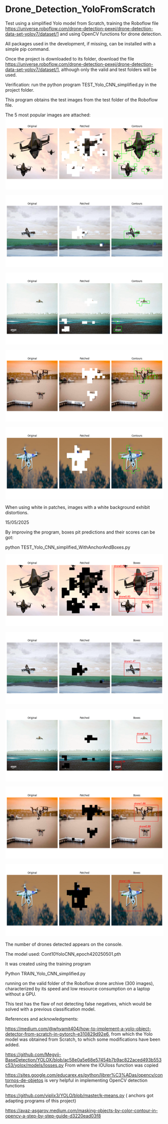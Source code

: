 # Drone_Detection_YoloFromScratch
Test using a simplified Yolo model from Scratch, training the Roboflow file https://universe.roboflow.com/drone-detection-pexej/drone-detection-data-set-yolov7/dataset/1 and using OpenCV functions for drone detection.

All packages used in the development, if missing, can be installed with a simple pip command.

Once the project is downloaded to its folder, download the file https://universe.roboflow.com/drone-detection-pexej/drone-detection-data-set-yolov7/dataset/1, although only the valid and test folders will be used.

Verification: run the python program TEST_Yolo_CNN_simplified.py in the project folder.

This program obtains the test images from the test folder of the Roboflow file.

The 5 most popular images are attached:
![Fig1](https://github.com/ablanco1950/Drone_Detection_YoloFromScratch/blob/main/Figure_1.png)

![Fig2](https://github.com/ablanco1950/Drone_Detection_YoloFromScratch/blob/main/Figure_2.png)

![Fig3](https://github.com/ablanco1950/Drone_Detection_YoloFromScratch/blob/main/Figure_3.png)

![Fig4](https://github.com/ablanco1950/Drone_Detection_YoloFromScratch/blob/main/Figure_4.png)

![Fig5](https://github.com/ablanco1950/Drone_Detection_YoloFromScratch/blob/main/Figure_5.png)

When using white in patches, images with a white background exhibit distortions.

15/05/2025

By improving the program, boxes  pit predictions and their scores can be got:

python TEST_Yolo_CNN_simplified_WithAnchorAndBoxes.py

![Fig6](https://github.com/ablanco1950/Drone_Detection_YoloFromScratch/blob/main/Figure_6.png)

![Fig7](https://github.com/ablanco1950/Drone_Detection_YoloFromScratch/blob/main/Figure_7.png)

![Fig8](https://github.com/ablanco1950/Drone_Detection_YoloFromScratch/blob/main/Figure_8.png)

![Fig9](https://github.com/ablanco1950/Drone_Detection_YoloFromScratch/blob/main/Figure_9.png)

![Fig10](https://github.com/ablanco1950/Drone_Detection_YoloFromScratch/blob/main/Figure_10.png)

The number of drones detected appears on the console.



The model used: Cont10YoloCNN_epoch420250501.pth

It was created using the training program

Python TRAIN_Yolo_CNN_simplified.py

running on the valid folder of the Roboflow drone archive (300 images), characterized by its speed and low resource consumption on a laptop without a GPU.

This test has the flaw of not detecting false negatives, which would be solved with a previous classification model.

References and acknowledgments:

https://medium.com/@whyamit404/how-to-implement-a-yolo-object-detector-from-scratch-in-pytorch-e310829d92e6, from which the Yolo model was obtained from Scratch, to which some modifications have been added.

https://github.com/Megvii-BaseDetection/YOLOX/blob/ac58e0a5e68e57454b7b9ac822aced493b553c53/yolox/models/losses.py
From where the IOUloss function was copied

https://sites.google.com/educarex.es/python/librer%C3%ADas/opencv/contornos-de-objetos is very helpful in implementing OpenCV detection functions

https://github.com/viplix3/YOLO/blob/master/k-means.py  ( anchors got adapting  programs of this project)

https://avaz-asgarov.medium.com/masking-objects-by-color-contour-in-opencv-a-step-by-step-guide-d3220ead03f8
